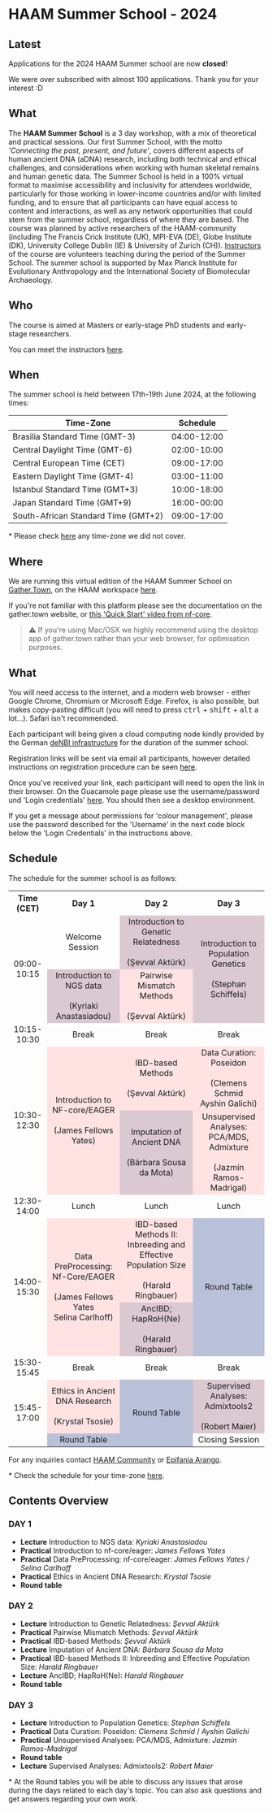 # HAAM Summer School - 2024

## Latest

Applications for the 2024 HAAM Summer school are now **closed**!

We were over subscribed with almost 100 applications. Thank you for your interest :D


## What

The **HAAM Summer School** is a 3 day workshop, with a mix of theoretical and practical sessions. Our first Summer School, with the motto *'Connecting the past, present, and future'*, covers different aspects of human ancient DNA (aDNA) research, including both technical and ethical challenges, and considerations when working with human skeletal remains and human genetic data.
The Summer School is held in a 100% virtual format to maximise accessibility and inclusivity for attendees worldwide, particularly for those working in lower-income countries and/or with limited funding, and to ensure that all participants can have equal access to content and interactions, as well as any network opportunities that could stem from the summer school, regardless of where they are based. 
The course was planned by active researchers of the HAAM-community (including The Francis Crick Institute (UK), MPI-EVA (DE), Globe Institute (DK), University College Dublin (IE) & University of Zurich (CH)). [Instructors](/2024/instructors.md) of the course are volunteers teaching during the period of the Summer School. The summer school is supported by Max Planck Institute for Evolutionary Anthropology and the International Society of Biomolecular Archaeology.

## Who

The course is aimed at Masters or early-stage PhD students and early-stage researchers.

You can meet the instructors [here](/2024/instructors.md).

## When

The summer school is held between 17th-19th June 2024, at the following times: 


| **Time-Zone**    | **Schedule** 
| ----------- | ---------------- |
| Brasilia Standard Time (GMT-3) | 04:00-12:00 |
| Central Daylight Time (GMT-6) | 02:00-10:00 |
| Central European Time (CET) | 09:00-17:00 |
| Eastern Daylight Time (GMT-4) | 03:00-11:00 |
| Istanbul Standard Time (GMT+3) | 10:00-18:00 |
| Japan Standard Time (GMT+9) | 16:00-00:00 |
| South-African Standard Time (GMT+2) | 09:00-17:00 |

\* Please check [here](https://www.worldtimebuddy.com/) any time-zone we did not cover.

## Where

We are running this virtual edition of the HAAM Summer School on [Gather.Town](https://gather.town), on the HAAM workspace [here](https://tinyurl.com/haamsummerschool). <!-- Check the layout here! -->

If you're not familiar with this platform please see the documentation on the gather.town website, or [this 'Quick Start' video from nf-core](https://nf-co.re/events/2022/bytesize-37-gathertown).

> ⚠️ If you're using Mac/OSX we highly recommend using the desktop app of gather.town rather than your web browser, for optimisation purposes.

## What

You will need access to the internet, and a modern web browser - either Google Chrome, Chromium or Microsoft Edge.
Firefox, is also possible, but makes copy-pasting difficult (you will need to press <kbd>ctrl</kbd> + <kbd>shift</kbd> + <kbd>alt</kbd> a lot...). Safari isn't recommended.

Each participant will being given a cloud computing node kindly provided by the German [deNBI infrastructure](https://www.denbi.de/cloud) for the duration of the summer school.

Registration links will be sent via email all participants, however detailed instructions on registration procedure can be seen [here](2024/denbi-registration).

Once you've received your link, each participant will need to open the link in their browser. On the Guacamole page please use the username/password und 'Login credentials' [here](https://simplevm.denbi.de/wiki/simple_vm/customization/#apache-guacamole). You should then see a desktop environment.

If you get a message about permissions for 'colour management', please use the password described for the 'Username' in the next code block below the 'Login Credentials' in the instructions above.

## Schedule

The schedule for the summer school is as follows:

<table style="text-align:center;">
  <tr>
    <th>Time (CET)</th>
    <th>Day 1</th>
    <th>Day 2</th>
    <th>Day 3</th>
  </tr>
  <tr>
    <td rowspan="2">09:00-10:15</td>
    <td>Welcome Session</td>
    <td style="background-color:#DBC9D2; text-align:center;">Introduction to Genetic Relatedness<br><br>(Şevval Aktürk)</td>
    <td rowspan="2" style="background-color:#DBC9D2; text-align:center;">Introduction to Population Genetics<br><br>(Stephan Schiffels)</td>
  </tr>
  <tr>
    <td style="background-color:#DBC9D2; text-align:center;">Introduction to NGS data<br><br>(Kyriaki Anastasiadou)</td>
    <td style="background-color:#FFE3E3; text-align:center;">Pairwise Mismatch Methods<br><br>(Şevval Aktürk)</td>
  </tr>
  <tr>
    <td>10:15-10:30</td>
    <td>Break</td>
    <td>Break</td>
    <td>Break</td>
  </tr>
  <tr>
    <td rowspan="2">10:30-12:30</td>
    <td rowspan="2" style="background-color:#FFE3E3; text-align:center;">Introduction to NF-core/EAGER<br><br>(James Fellows Yates)</td>
    <td style="background-color:#FFE3E3; text-align:center;">IBD-based Methods<br><br>(Şevval Aktürk)</td>
    <td style="background-color:#FFE3E3; text-align:center;">Data Curation: Poseidon<br><br>(Clemens Schmid<br>Ayshin Galichi)</td>
  </tr>
  <tr>
    <td style="background-color:#DBC9D2; text-align:center;">Imputation of Ancient DNA<br><br>(Bárbara Sousa da Mota)</td>
    <td style="background-color:#FFE3E3; text-align:center;">Unsupervised Analyses: PCA/MDS, Admixture<br><br>(Jazmín Ramos-Madrigal)</td>
  </tr>
  <tr>
    <td>12:30-14:00</td>
    <td>Lunch</td>
    <td>Lunch</td>
    <td>Lunch</td>
  </tr>
  <tr>
    <td rowspan="2">14:00-15:30</td>
    <td rowspan="2" style="background-color:#FFE3E3; text-align:center;">Data PreProcessing: Nf-Core/EAGER<br><br>(James Fellows Yates<br>Selina Carlhoff)</td>
    <td style="background-color:#FFE3E3; text-align:center;">IBD-based Methods II: Inbreeding and Effective Population Size<br><br>(Harald Ringbauer)</td>
    <td rowspan="2" style="background-color:#B9C1D8; text-align:center;">Round Table</td>
  </tr>
  <tr>
    <td style="background-color:#DBC9D2; text-align:center;">AncIBD; HapRoH(Ne)<br><br>(Harald Ringbauer)</td>
  </tr>
  <tr>
    <td>15:30-15:45</td>
    <td>Break</td>
    <td>Break</td>
    <td>Break</td>
  </tr>
  <tr>
    <td rowspan="2">15:45-17:00</td>
    <td style="background-color:#FFE3E3; text-align:center;">Ethics in Ancient DNA Research<br><br>(Krystal Tsosie)</td>
    <td rowspan="2" style="background-color:#B9C1D8; text-align:center;">Round Table</td>
    <td style="background-color:#DBC9D2; text-align:center;">Supervised Analyses: Admixtools2<br><br>(Robert Maier)</td>
  </tr>
  <tr>
    <td style="background-color:#B9C1D8; text-align:center;">Round Table</td>
    <td>Closing Session</td>
  </tr>  
</table>



<!-- Lectures and Practical sessions are typically 2 hours, and round-table discussions 1 hour. -->

For any inquiries contact [HAAM Community](mailto:haamcommunity2023@gmail.com) or [Epifania Arango](mailto:epifaniarango@gmail.com).
<br>

\* Check the schedule for your time-zone [here](https://www.worldtimebuddy.com/).

## Contents Overview

### DAY 1

- **Lecture** Introduction to NGS data: _Kyriaki Anastasiadou_
- **Practical** Introduction to nf-core/eager: _James Fellows Yates_
- **Practical** Data PreProcessing: nf-core/eager: _James Fellows Yates_ / _Selina Carlhoff_
- **Practical** Ethics in Ancient DNA Research: _Krystal Tsosie_
- **Round table**


### DAY 2

- **Lecture** Introduction to Genetic Relatedness: _Şevval Aktürk_
- **Practical** Pairwise Mismatch Methods: _Şevval Aktürk_
- **Practical** IBD-based Methods: _Şevval Aktürk_
- **Lecture** Imputation of Ancient DNA: _Bárbara Sousa da Mota_
- **Practical** IBD-based Methods II: Inbreeding and Effective Population Size: _Harald Ringbauer_
- **Lecture** AncIBD; HapRoH(Ne): _Harald Ringbauer_
- **Round table**

### DAY 3

- **Lecture** Introduction to Population Genetics: _Stephan Schiffels_
- **Practical** Data Curation: Poseidon: _Clemens Schmid_ / _Ayshin Galichi_
- **Practical** Unsupervised Analyses: PCA/MDS, Admixture: _Jazmín Ramos-Madrigal_
- **Round table**
- **Lecture** Supervised Analyses: Admixtools2: _Robert Maier_

\* At the Round tables you will be able to discuss any issues that arose during the days related to each day's topic. You can also ask questions and get answers regarding your own work.